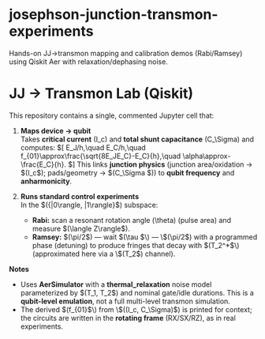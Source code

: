 # josephson-junction-transmon-experiments
Hands-on JJ→transmon mapping and calibration demos (Rabi/Ramsey) using Qiskit Aer with relaxation/dephasing noise.

# JJ → Transmon Lab (Qiskit)

This repository contains a single, commented Jupyter cell that:

1) **Maps device → qubit**  
   Takes **critical current** \(I_c\) and **total shunt capacitance** \(C_\Sigma\) and computes:
   \$[
   E_J/h,\quad E_C/h,\quad f_{01}\approx\frac{\sqrt{8E_JE_C}-E_C}{h},\quad \alpha\approx-\frac{E_C}{h}.
   \$]
   This links **junction physics** (junction area/oxidation → \$(I_c$\); pads/geometry → \$(C_\Sigma $\)) to **qubit frequency** and **anharmonicity**.

2) **Runs standard control experiments**  
   In the \$(\{|0\rangle, |1\rangle\}$\) subspace:
   - **Rabi:** scan a resonant rotation angle \(\theta\) (pulse area) and measure \$(\langle Z\rangle$\).
   - **Ramsey:** \$(\pi/2$\) — wait \$(\tau $\) — \$(\pi/2$\) with a programmed phase (detuning) to produce fringes that decay with \$(T_2^\*$\) (approximated here via a \$(T_2$\) channel).

**Notes**  
- Uses **AerSimulator** with a **thermal_relaxation** noise model parameterized by \$(T_1, T_2$\) and nominal gate/idle durations. This is a **qubit-level emulation**, not a full multi-level transmon simulation.  
- The derived \$(f_{01}$\) from \$((I_c, C_\Sigma)$\) is printed for context; the circuits are written in the **rotating frame** (RX/SX/RZ), as in real experiments.






